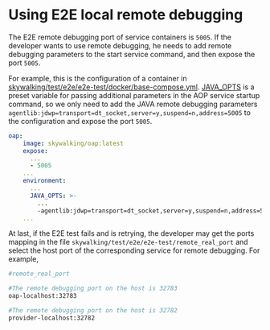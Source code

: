 # Using E2E local remote debugging
The E2E remote debugging port of service containers is `5005`. If the developer wants to use remote debugging, he needs to add remote debugging parameters to the start service command, and then expose the port `5005`. 

For example, this is the configuration of a container in [skywalking/test/e2e/e2e-test/docker/base-compose.yml](https://github.com/apache/skywalking/blob/master/test/e2e/e2e-test/docker/base-compose.yml). [JAVA_OPTS](https://github.com/apache/skywalking/blob/190ca93b6bf48e9d966de5b05cd6490ba54b7266/docker/oap/docker-entrypoint.sh) is a preset variable for passing additional parameters in the AOP service startup command, so we only need to add the JAVA remote debugging parameters `agentlib:jdwp=transport=dt_socket,server=y,suspend=n,address=5005` to the configuration and expose the port `5005`.
```yml
oap:
    image: skywalking/oap:latest
    expose:
      ...
      - 5005
    ...
    environment:
      ...
      JAVA_OPTS: >-
        ...
        -agentlib:jdwp=transport=dt_socket,server=y,suspend=n,address=5005
    ...
```
At last, if the E2E test fails and is retrying, the developer may get the ports mapping in the file `skywalking/test/e2e/e2e-test/remote_real_port` and select the host port of the corresponding service for remote debugging. For example,
```bash
#remote_real_port

#The remote debugging port on the host is 32783
oap-localhost:32783 

#The remote debugging port on the host is 32782
provider-localhost:32782 
```
